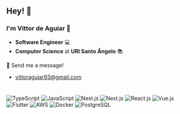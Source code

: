## Hey! 🖖


### I'm Vittor de Aguiar 🥶

-   **Software Engineer** 💻
-   **Computer Science** at **URI Santo Ângelo** 📚

📮 Send me a message! 
- vittoraguiar93@gmail.com

#
![TypeScript](https://img.shields.io/badge/TypeScript-3178C6?logo=typescript&logoColor=fff)
![JavaScript](https://img.shields.io/badge/JavaScript-F7DF1E?logo=javascript&logoColor=000)
![Nest.js](https://img.shields.io/badge/Nest.js-%23E0234E.svg?&logo=NestJS&logoColor=red)
![Next.js](https://img.shields.io/badge/Next.js-000?logo=nextdotjs&logoColor=fff)
![React.js](https://img.shields.io/badge/React.js-61DAFB?logo=react&logoColor=000)
![Vue.js](https://img.shields.io/badge/Vue.js-4FC08D?logo=vuedotjs&logoColor=fff)
![Flutter](https://img.shields.io/badge/Flutter-02569B?style=flat&logo=flutter&logoColor=white)
![AWS](https://img.shields.io/badge/AWS-%23FF9900.svg?logo=amazon-web-services&logoColor=white)
![Docker](https://img.shields.io/badge/Docker-2496ED?logo=docker&logoColor=fff)
![PostgreSQL](https://img.shields.io/badge/PostgreSQL-336791?logo=postgresql&logoColor=fff)
